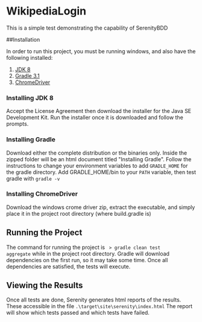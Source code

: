 # WikipediaLogin

This is a simple test demonstrating the capability of SerenityBDD

##Installation

In order to run this project, you must be running windows, and also have the following installed:

1. <a href="http://www.oracle.com/technetwork/java/javase/downloads/jdk8-downloads-2133151.html">JDK 8</a>
2. <a href="https://gradle.org/gradle-download/">Gradle 3.1</a>
3. <a href="http://chromedriver.storage.googleapis.com/index.html?path=2.24/">ChromeDriver</a>

### Installing JDK 8

Accept the License Agreement then download the installer for the Java SE Development Kit.
Run the installer once it is downloaded and follow the prompts.

### Installing Gradle

Download either the complete distribution or the binaries only. Inside the zipped folder will be an html document titled "Installing Gradle".
Follow the instructions to change your environment variables to add <code>GRADLE_HOME</code> for the gradle directory. 
Add GRADLE_HOME/bin to your <code>PATH</code> variable, then test gradle with <code>gradle -v</code>

### Installing ChromeDriver

Download the windows crome driver zip, extract the executable, and simply place it in the project root directory (where build.gradle is)

## Running the Project

The command for running the project is <code> > gradle clean test aggregate</code> while in the project root directory.
Gradle will download dependencies on the first run, so it may take some time. Once all dependencies are satisfied, the tests will execute.

## Viewing the Results

Once all tests are done, Serenity generates html reports of the results. These accessible in the file <code>.\target\site\serenity\index.html</code>
The report will show which tests passed and which tests have failed.